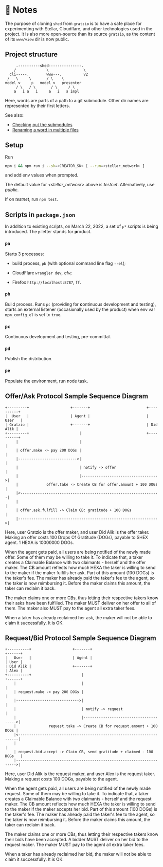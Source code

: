 # 👷 Notes

The purpose of cloning `shed` from `gratzio` is to have a safe place for experimenting with Stellar, Cloudflare, and other technologies used in the project. It is also more open-source than its source `gratzio`, as the content of its `www/view` dir is now public.

## Project structure

```
     .----------shed---------------.
    /              \                \
  cli-----.        www---.          v2
 /   \     \       / \    \
model v     p   model v   presenter
     / \   / \       / \     / \
    a   i a   i     a   i   a impl
```
Here, words are parts of a path to a git submodule. Other dir names are represented by their first letters.

See also: 

- [Checking out the submodules](https://stackoverflow.com/questions/11893678/warning-remote-head-refers-to-nonexistent-ref-unable-to-checkout)
- [Renaming a word in multiple files](https://stackoverflow.com/questions/11392478/how-to-replace-a-string-in-multiple-files-in-linux-command-line)

## Setup

Run

```bash
npm i && npm run i --sk=<CREATOR_SK> [ --run=<stellar_network> ]
```

and add env values when prompted. 

The default value for *\<stellar_network\>* above is *testnet*. Alternatively, use *public*.

If on *testnet*, run `npm test`.

## Scripts in `package.json`

In addition to existing scripts, on March 22, 2022, a set of `p*` scripts is being introduced. The `p` letter stands for **p**roduct.

### `pa`

Starts 3 processes:

- build process, `pb` (with optional command line flag `--el`);

- CloudFlare `wrangler dev`, `cfw`;

- Firefox `http://localhost:8787`, `ff`.

### `pb`

Build process. Runs `pc` (providing for **c**ontinuous development and testing), starts an external listener (occasionally used by the product) when env var `npm_config_el` is set to `true`.

### `pc`

Continuous development and testing, pre-committal.

### `pd`

Publish the distribution.

### `pe`

Populate the environment, run node task.

## Offer/Ask Protocol Sample Sequence Diagram

```
+---------+                   +-------+                          +----------+
|  User   |                   | Agent |                          |   User   |
| Gratzio |                   +-------+                          | Did Alik |
+---------+                       |                              +----------+
     |                            |                                    |
     | offer.make -> pay 200 DOGs |                                    | 
     |--------------------------->|                                    |
     |                            | notify -> offer                    |
     |                            |----------------------------------->|
     |             offer.take -> Create CB for offer.amount + 100 DOGs |
     |<----------------------------------------------------------------|
     |                                                                 |  
     | offer.ask.fulfill -> Claim CB: gratitude + 100 DOGs             |
     |---------------------------------------------------------------->|
```
Here, user Gratzio is the offer maker, and user Did Alik is the offer taker. Making an offer costs 100 Drops Of Gratitude (DOGs), payable to SHEX agent. 1 HEXA is 10000000 DOGs.

When the agent gets paid, all users are being notified of the newly made offer. Some of them may be willing to take it. To indicate that, a taker creates a Claimable Balance with two claimants - herself and the offer maker. The CB amount reflects how much HEXA the taker is willing to send to the maker if the maker fulfills her ask. Part of this amount (100 DOGs) is the taker's fee. The maker has already paid the taker's fee to the agent, so the taker is now reimbursing it. Before the maker claims this amount, the taker can reclaim it back.

The maker claims one or more CBs, thus letting their respective takers know their asks have been fulfilled. The maker MUST deliver on her offer to all of them. The maker also MUST pay to the agent all extra taker fees.

When a taker has already reclaimed her ask, the maker will not be able to claim it successfully. It is OK.

## Request/Bid Protocol Sample Sequence Diagram

```
+----------+                   +-------+                               +------+
|   User   |                   | Agent |                               | User |
| Did Alik |                   +-------+                               | Alex |
+----------+                       |                                   +------+
    |                              |                                        |
    | request.make -> pay 200 DOGs |                                        |
    |----------------------------->|                                        |
    |                              | notify -> request                      |
    |                              |--------------------------------------->|
    |               request.take -> Create CB for request.amount + 100 DOGs |
    |<----------------------------------------------------------------------|
    |                                                                       |
    | request.bid.accept -> Claim CB, send gratitude + claimed - 100 DOGs   |
    |---------------------------------------------------------------------->|
```
Here, user Did Alik is the request maker, and user Alex is the request taker. Making a request costs 100 DOGs, payable to the agent.

When the agent gets paid, all users are being notified of the newly made request. Some of them may be willing to take it. To indicate that, a taker creates a Claimable Balance with two claimants - herself and the request maker. The CB amount reflects how much HEXA the taker is willing to send to the maker if the maker accepts her bid. Part of this amount (100 DOGs) is the taker's fee. The maker has already paid the taker's fee to the agent, so the taker is now reimbursing it. Before the maker claims this amount, the taker can reclaim it back.

The maker claims one or more CBs, thus letting their respective takers know their bids have been accepted. A bidder MUST deliver on her bid to the request maker. The maker MUST pay to the agent all extra taker fees.

When a taker has already reclaimed her bid, the maker will not be able to claim it successfully. It is OK.

